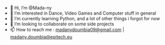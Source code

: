 - 👋 Hi, I’m @Mada-ny
- 👀 I’m interested in Dance, Video Games and Computer stuff in general
- 🌱 I’m currently learning Python, and a lot of other things i forgot for now
- 💞️ I’m looking to collaborate on some side projects
- 📫 How to reach me : madanydoumbia09@gmail.com | madany.doumbia@epitech.eu


